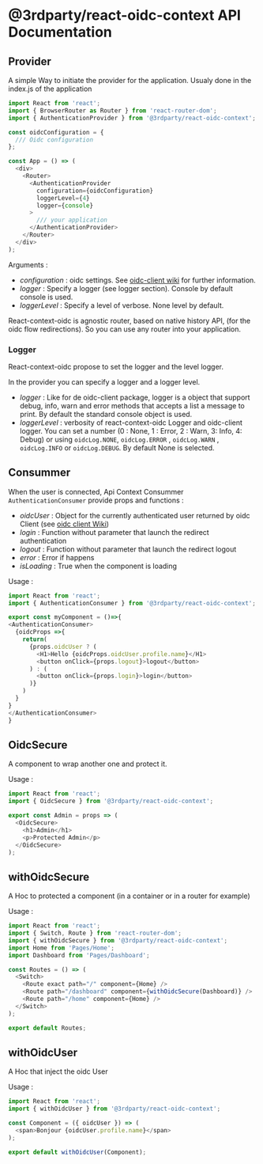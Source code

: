 # @3rdparty/react-oidc-context API Documentation

## Provider

A simple Way to initiate the provider for the application. Usualy done in the index.js of the application

```javascript
import React from 'react';
import { BrowserRouter as Router } from 'react-router-dom';
import { AuthenticationProvider } from '@3rdparty/react-oidc-context';

const oidcConfiguration = {
  /// Oidc configuration
};

const App = () => (
  <div>
    <Router>
      <AuthenticationProvider
        configuration={oidcConfiguration}
        loggerLevel={4}
        logger={console}
      >
        /// your application
      </AuthenticationProvider>
    </Router>
  </div>
);
```

Arguments :

- _configuration_ : oidc settings. See [oidc-client wiki](https://github.com/IdentityModel/oidc-client-js/wiki#configuration) for further information.
- _logger_ : Specify a logger (see logger section). Console by default console is used.
- _loggerLevel_ : Specify a level of verbose. None level by default.

React-context-oidc is agnostic router, based on native history API, (for the oidc flow redirections). So you can use any router into your application.

### Logger

React-context-oidc propose to set the logger and the level logger.

In the provider you can specify a logger and a logger level.

- _logger_ : Like for de oidc-client package, logger is a object that support debug, info, warn and error methods that accepts a list a message to print. By default the standard console object is used.
- _loggerLevel_ : verbosity of react-context-oidc Logger and oidc-client logger. You can set a number (0 : None, 1 : Error, 2 : Warn, 3: Info, 4: Debug) or using `oidcLog.NONE`, `oidcLog.ERROR` , `oidcLog.WARN` , `oidcLog.INFO` or `oidcLog.DEBUG`. By default None is selected.

## Consummer

When the user is connected, Api Context Consummer `AuthenticationConsumer` provide props and functions :

- _oidcUser_ : Object for the currently authenticated user returned by oidc Client (see [oidc client Wiki](https://github.com/IdentityModel/oidc-client-js/wiki#user))
- _login_ : Function without parameter that launch the redirect authentication
- _logout_ : Function without parameter that launch the redirect logout
- _error_ : Error if happens
- _isLoading_ : True when the component is loading

Usage :

```javascript
import React from 'react';
import { AuthenticationConsumer } from '@3rdparty/react-oidc-context';

export const myComponent = ()=>{
<AuthenticationConsumer>
  {oidcProps =>{
    return(
      {props.oidcUser ? (
        <H1>Hello {oidcProps.oidcUser.profile.name}</H1>
        <button onClick={props.logout}>logout</button>
      ) : (
        <button onClick={props.login}>login</button>
      )}
    )
  }
}
</AuthenticationConsumer>
}
```

## OidcSecure

A component to wrap another one and protect it.

Usage :

```javascript
import React from 'react';
import { OidcSecure } from '@3rdparty/react-oidc-context';

export const Admin = props => (
  <OidcSecure>
    <h1>Admin</h1>
    <p>Protected Admin</p>
  </OidcSecure>
);
```

## withOidcSecure

A Hoc to protected a component (in a container or in a router for example)

Usage :

```javascript
import React from 'react';
import { Switch, Route } from 'react-router-dom';
import { withOidcSecure } from '@3rdparty/react-oidc-context';
import Home from 'Pages/Home';
import Dashboard from 'Pages/Dashboard';

const Routes = () => (
  <Switch>
    <Route exact path="/" component={Home} />
    <Route path="/dashboard" component={withOidcSecure(Dashboard)} />
    <Route path="/home" component={Home} />
  </Switch>
);

export default Routes;
```

## withOidcUser

A Hoc that inject the oidc User

Usage :

```javascript
import React from 'react';
import { withOidcUser } from '@3rdparty/react-oidc-context';

const Component = ({ oidcUser }) => (
  <span>Bonjour {oidcUser.profile.name}</span>
);

export default withOidcUser(Component);
```
